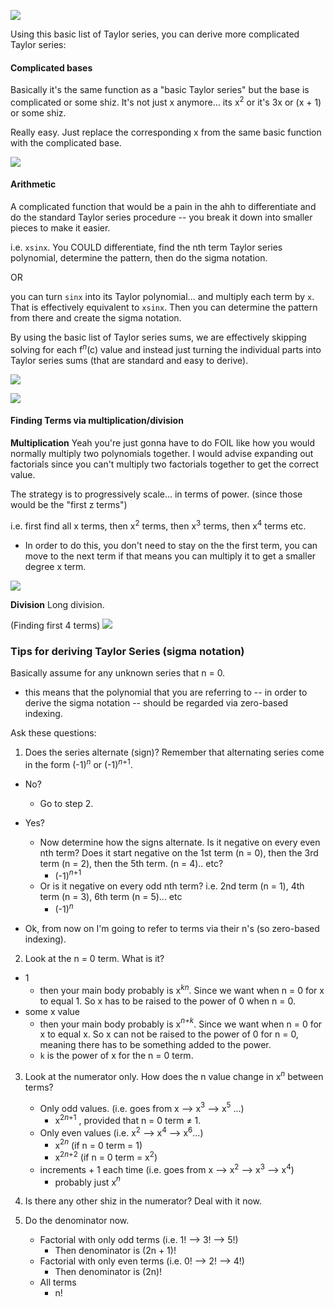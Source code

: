 **![](https://lh7-rt.googleusercontent.com/docsz/AD_4nXdzJ6z4PmU9WTSElBgEIBXRWr9srMYLwa-vUc0l456AUrYbtV8adhpBJTi-MYLCv3IUGN66uoIQ0Op8STP0GehlcDf9asIp7AR1z-xLlpfHpk8sw1a4ipIcw4GtE-wrUiAUyYywAw?key=ziQWJHwTLKgUkvIHN9PDPw)**

Using this basic list of Taylor series, you can derive more complicated Taylor series:

#### Complicated bases

Basically it's the same function as a "basic Taylor series" but the base is complicated or some shiz. It's not just x anymore... its x$^2$ or it's 3x or (x + 1) or some shiz.

Really easy. Just replace the corresponding x from the same basic function with the complicated base.

**![](https://lh7-rt.googleusercontent.com/docsz/AD_4nXfsh34IYYUz5sZzW4h0FXmJ62NMoGafxJAXb6Wzaol26R558jRojnWbo2lFY8apLRphThqAmCdMBWzKl_dmtrRcXA8cIK8m1bbVDEy7ctb3OJrk_uOirdEf68BBy2zIevAbZfvqgA?key=ziQWJHwTLKgUkvIHN9PDPw)**

#### Arithmetic

A complicated function that would be a pain in the ahh to differentiate and do the standard Taylor series procedure -- you break it down into smaller pieces to make it easier.

i.e. `xsinx`. You COULD differentiate, find the nth term Taylor series polynomial, determine the pattern, then do the sigma notation.

OR

you can turn `sinx` into its Taylor polynomial... and multiply each term by `x`. That is effectively equivalent to `xsinx`. Then you can determine the pattern from there and create the sigma notation. 

By using the basic list of Taylor series sums, we are effectively skipping solving for each f$^n$(c) value and instead just turning the individual parts into Taylor series sums (that are standard and easy to derive). 

**![](https://lh7-rt.googleusercontent.com/docsz/AD_4nXcieb-dBKHyjrWkLER71t2LvS8cjM3fiDNvcNcxWe3Dqt3poxAMOIROkiJTupTaZGJ-yw1V0_p0yTfalpqtOmyOa7KMh1ccLwTUfLwzTcYA-ejrcLmqWxNJopBAY3YYDi8kPH6jDQ?key=ziQWJHwTLKgUkvIHN9PDPw)**

**![](https://lh7-rt.googleusercontent.com/docsz/AD_4nXcYRjAstw4XKqbBRzXM7j4gIkQcVbUPasoxrm5xdS8SoQedGfgESzlYed4cwjZK7-VEqnB62JCkXzVudl9nNrOqhBI8r0B6yPsHPEd1JLFe7-OBl6q52XSz0GdjZGBS9NmFUq5b?key=ziQWJHwTLKgUkvIHN9PDPw)**

#### Finding Terms via multiplication/division

**Multiplication**
Yeah you're just gonna have to do FOIL like how you would normally multiply two polynomials together. I would advise expanding out factorials since you can't multiply two factorials together to get the correct value. 

The strategy is to progressively scale... in terms of power. (since those would be the "first z terms")

i.e. first find all x terms, then x$^2$ terms, then x$^3$ terms, then x$^4$ terms etc.
* In order to do this, you don't need to stay on the the first term, you can move to the next term if that means you can multiply it to get a smaller degree x term.

**![](https://lh7-rt.googleusercontent.com/docsz/AD_4nXekxP_xMZvZiFPws-poKrgicLcMJuRE0k7N6r_h9IPfjkXUdtjc_7IVO6L2xiJKTCa8rknB-0dkSzETI13MhI5ssOWqjOZ8xfrD4-3PNB1mu4qV5qNm9qMdLXbghkarrMEBOc-sMw?key=ziQWJHwTLKgUkvIHN9PDPw)**


**Division**
Long division.

(Finding first 4 terms)
**![](https://lh7-rt.googleusercontent.com/docsz/AD_4nXdoI6GNXpju9vPxNBv4qWL6Ur96hMjsF5vl-PGBXl9okg5u4CeETb1gHaHBjygct1wl-iY6ALsCQAjpplqVkTl5r7h83cZhIOexJqOJxd8q05MJLCMRbSkRlJolBb-W4gMF7IPGtw?key=ziQWJHwTLKgUkvIHN9PDPw)**



### Tips for deriving Taylor Series (sigma notation)

Basically assume for any unknown series that n = 0. 
* this means that the polynomial that you are referring to -- in order to derive the sigma notation -- should be regarded via zero-based indexing.

Ask these questions:

1. Does the series alternate (sign)? Remember that alternating series come in the form (-1)$^n$ or (-1)$^n$$^+$$^1$. 

* No? 
	* Go to step 2.

* Yes?
	 * Now determine how the signs alternate. Is it negative on every even nth term? Does it start negative on the 1st term (n = 0), then the 3rd term (n = 2), then the 5th term. (n = 4).. etc? 
		 * (-1)$^n$$^+$$^1$
	* Or is it negative on every odd nth term? i.e. 2nd term (n = 1), 4th term (n = 3), 6th term (n = 5)... etc
		* (-1)$^n$ 

* Ok, from now on I'm going to refer to terms via their n's (so zero-based indexing).

2. Look at the n = 0 term. What is it?

* 1
	* then your main body probably is x$^k$$^n$. Since we want when n = 0 for x to equal 1. So x has to be raised to the power of 0 when n = 0.
* some x value
	* then your main body probably is x$^n$$^+$$^k$. Since we want when n = 0 for x to equal x. So x can not be raised to the power of 0 for n = 0, meaning there has to be something added to the power.
	* `k` is the power of x for the n = 0 term.

3. Look at the numerator only. How does the n value change in x$^n$ between terms?

	* Only odd values. (i.e. goes from x --> x$^3$ --> x$^5$ ...)
		* x$^2$$^n$$^+$$^1$ , provided that n = 0 term ≠ 1.
	* Only even values (i.e. x$^2$ --> x$^4$ --> x$^6$...)
		* x$^2$$^n$ (if n = 0 term = 1)
		* x$^2$$^n$$^+$$^2$ (if n = 0 term = x$^2$)
	* increments + 1 each time (i.e. goes from x --> x$^2$ --> x$^3$ --> x$^4$)
		* probably just x$^n$ 

4. Is there any other shiz in the numerator? Deal with it now.
5. Do the denominator now. 

	* Factorial with only odd terms (i.e. 1! --> 3! --> 5!)
		* Then denominator is (2n + 1)!
	* Factorial with only even terms (i.e. 0! --> 2! --> 4!)
		* Then denominator is (2n)!
	* All terms
		* n!











